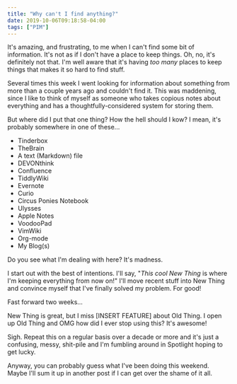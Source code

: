 ```yaml
---
title: "Why can't I find anything?"
date: 2019-10-06T09:18:58-04:00
tags: ["PIM"]
---
```


It's amazing, and frustrating, to me when I can't find some bit of information. It's not as if I don't have a place to keep things. Oh, no, it's definitely not that. I'm well aware that it's having _too many_ places to keep things that makes it so hard to find stuff.

Several times this week I went looking for information about something from more than a couple years ago and couldn't find it. This was maddening, since I like to think of myself as someone who takes copious notes about everything and has a thoughtfully-considered system for storing them.

But where did I put that one thing? How the hell should I kow? I mean, it's probably somewhere in one of these...

- Tinderbox
- TheBrain
- A text (Markdown) file
- DEVONthink
- Confluence
- TiddlyWiki
- Evernote
- Curio
- Circus Ponies Notebook
- Ulysses
- Apple Notes
- VoodooPad
- VimWiki
- Org-mode
- My Blog(s)

Do you see what I'm dealing with here? It's madness.

I start out with the best of intentions. I'll say, "_This cool New Thing_ is where I'm keeping everything from now on!" I'll move recent stuff into New Thing and convince myself that I've finally solved my problem. For good!

Fast forward two weeks...

New Thing is great, but I miss [INSERT FEATURE] about Old Thing. I open up Old Thing and OMG how did I ever stop using this? It's awesome!

Sigh. Repeat this on a regular basis over a decade or more and it's just a confusing, messy, shit-pile and I'm fumbling around in Spotlight hoping to get lucky.

Anyway, you can probably guess what I've been doing this weekend. Maybe I'll sum it up in another post if I can get over the shame of it all.


